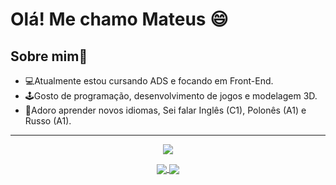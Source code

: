 # Olá! Me chamo Mateus 😄
## Sobre mim👾 
- 💻Atualmente estou cursando ADS e focando em Front-End.
- 🕹️Gosto de programação, desenvolvimento de jogos e modelagem 3D.
- 📖Adoro aprender novos idiomas, Sei falar Inglês (C1), Polonês (A1) e Russo (A1).
---
<p align="center">
<img src="https://user-images.githubusercontent.com/112340716/215418714-344753d4-df82-4946-8d9d-b9d7ad15ac45.gif"
</p>

<div align="center">
<a href="https://github.com/SmaithorZ/Dim-Sums-Language-Site">
  <img align="center" src="https://github-readme-stats.vercel.app/api/pin/?username=SmaithorZ&theme=dracula&repo=Dim-Sums-Language-Site" />
</a>
<a href="https://github.com/SmaithorZ/TopDownPlataformerGame-Java">
  <img align="center" src="https://github-readme-stats.vercel.app/api/pin/?username=SmaithorZ&theme=dracula&repo=TopDownPlataformerGame-Java" />
</a>
</div>
